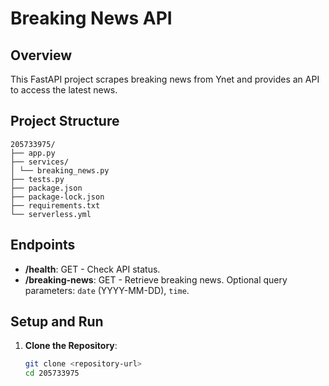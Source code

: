# Breaking News API

## Overview

This FastAPI project scrapes breaking news from Ynet and provides an API to access the latest news.

## Project Structure
``` plaintext
205733975/
├── app.py 
├── services/
│ └── breaking_news.py 
├── tests.py
├── package.json
├── package-lock.json
├── requirements.txt
└── serverless.yml
```

## Endpoints

- **/health**: GET - Check API status.
- **/breaking-news**: GET - Retrieve breaking news. Optional query parameters: `date` (YYYY-MM-DD), `time`.

## Setup and Run

1. **Clone the Repository**:
   ```bash
   git clone <repository-url>
   cd 205733975

